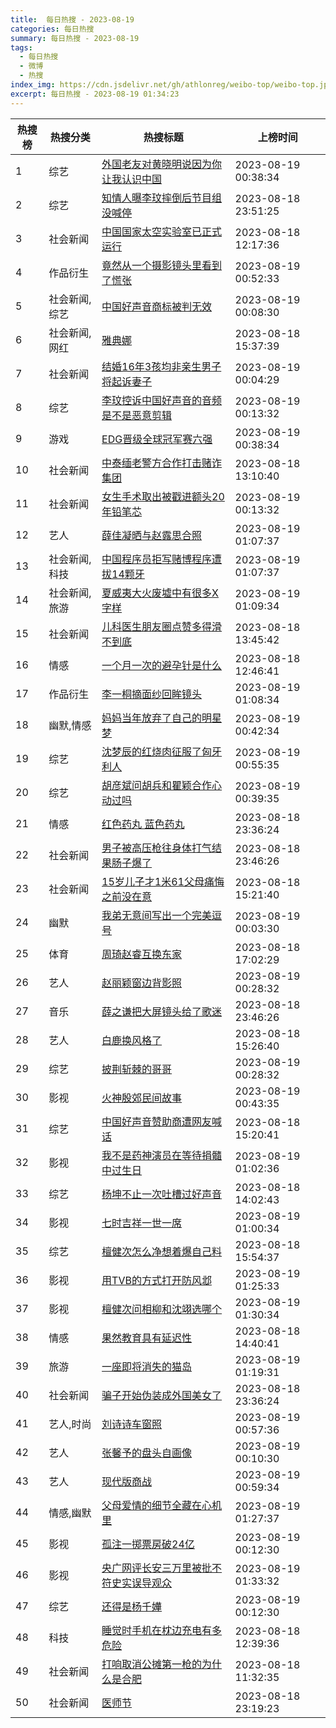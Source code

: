 ```yaml
---
title:  每日热搜 - 2023-08-19
categories: 每日热搜
summary: 每日热搜 - 2023-08-19
tags:
  - 每日热搜
  - 微博
  - 热搜
index_img: https://cdn.jsdelivr.net/gh/athlonreg/weibo-top/weibo-top.jpeg
excerpt: 每日热搜 - 2023-08-19 01:34:23
---
```


| 热搜榜 | 热搜分类 | 热搜标题 | 上榜时间 |
| --- | --- | --- | --- |
| 1 | 综艺 | [外国老友对黄晓明说因为你让我认识中国](https://s.weibo.com/weibo%3Fq%3D%2523%E5%A4%96%E5%9B%BD%E8%80%81%E5%8F%8B%E5%AF%B9%E9%BB%84%E6%99%93%E6%98%8E%E8%AF%B4%E5%9B%A0%E4%B8%BA%E4%BD%A0%E8%AE%A9%E6%88%91%E8%AE%A4%E8%AF%86%E4%B8%AD%E5%9B%BD%2523) | 2023-08-19 00:38:34 | 
| 2 | 综艺 | [知情人曝李玟摔倒后节目组没喊停](https://s.weibo.com/weibo%3Fq%3D%2523%E7%9F%A5%E6%83%85%E4%BA%BA%E6%9B%9D%E6%9D%8E%E7%8E%9F%E6%91%94%E5%80%92%E5%90%8E%E8%8A%82%E7%9B%AE%E7%BB%84%E6%B2%A1%E5%96%8A%E5%81%9C%2523) | 2023-08-18 23:51:25 | 
| 3 | 社会新闻 | [中国国家太空实验室已正式运行](https://s.weibo.com/weibo%3Fq%3D%2523%E4%B8%AD%E5%9B%BD%E5%9B%BD%E5%AE%B6%E5%A4%AA%E7%A9%BA%E5%AE%9E%E9%AA%8C%E5%AE%A4%E5%B7%B2%E6%AD%A3%E5%BC%8F%E8%BF%90%E8%A1%8C%2523) | 2023-08-18 12:17:36 | 
| 4 | 作品衍生 | [竟然从一个摄影镜头里看到了慌张](https://s.weibo.com/weibo%3Fq%3D%2523%E7%AB%9F%E7%84%B6%E4%BB%8E%E4%B8%80%E4%B8%AA%E6%91%84%E5%BD%B1%E9%95%9C%E5%A4%B4%E9%87%8C%E7%9C%8B%E5%88%B0%E4%BA%86%E6%85%8C%E5%BC%A0%2523) | 2023-08-19 00:52:33 | 
| 5 | 社会新闻,综艺 | [中国好声音商标被判无效](https://s.weibo.com/weibo%3Fq%3D%2523%E4%B8%AD%E5%9B%BD%E5%A5%BD%E5%A3%B0%E9%9F%B3%E5%95%86%E6%A0%87%E8%A2%AB%E5%88%A4%E6%97%A0%E6%95%88%2523) | 2023-08-19 00:08:30 | 
| 6 | 社会新闻,网红 | [雅典娜](https://s.weibo.com/weibo%3Fq%3D%2523%E9%9B%85%E5%85%B8%E5%A8%9C%2523) | 2023-08-18 15:37:39 | 
| 7 | 社会新闻 | [结婚16年3孩均非亲生男子将起诉妻子](https://s.weibo.com/weibo%3Fq%3D%2523%E7%BB%93%E5%A9%9A16%E5%B9%B43%E5%AD%A9%E5%9D%87%E9%9D%9E%E4%BA%B2%E7%94%9F%E7%94%B7%E5%AD%90%E5%B0%86%E8%B5%B7%E8%AF%89%E5%A6%BB%E5%AD%90%2523) | 2023-08-19 00:04:29 | 
| 8 | 综艺 | [李玟控诉中国好声音的音频是不是恶意剪辑](https://s.weibo.com/weibo%3Fq%3D%2523%E6%9D%8E%E7%8E%9F%E6%8E%A7%E8%AF%89%E4%B8%AD%E5%9B%BD%E5%A5%BD%E5%A3%B0%E9%9F%B3%E7%9A%84%E9%9F%B3%E9%A2%91%E6%98%AF%E4%B8%8D%E6%98%AF%E6%81%B6%E6%84%8F%E5%89%AA%E8%BE%91%2523) | 2023-08-19 00:13:32 | 
| 9 | 游戏 | [EDG晋级全球冠军赛六强](https://s.weibo.com/weibo%3Fq%3D%2523EDG%E6%99%8B%E7%BA%A7%E5%85%A8%E7%90%83%E5%86%A0%E5%86%9B%E8%B5%9B%E5%85%AD%E5%BC%BA%2523) | 2023-08-19 00:38:34 | 
| 10 | 社会新闻 | [中泰缅老警方合作打击赌诈集团](https://s.weibo.com/weibo%3Fq%3D%2523%E4%B8%AD%E6%B3%B0%E7%BC%85%E8%80%81%E8%AD%A6%E6%96%B9%E5%90%88%E4%BD%9C%E6%89%93%E5%87%BB%E8%B5%8C%E8%AF%88%E9%9B%86%E5%9B%A2%2523) | 2023-08-18 13:10:40 | 
| 11 | 社会新闻 | [女生手术取出被戳进额头20年铅笔芯](https://s.weibo.com/weibo%3Fq%3D%2523%E5%A5%B3%E7%94%9F%E6%89%8B%E6%9C%AF%E5%8F%96%E5%87%BA%E8%A2%AB%E6%88%B3%E8%BF%9B%E9%A2%9D%E5%A4%B420%E5%B9%B4%E9%93%85%E7%AC%94%E8%8A%AF%2523) | 2023-08-19 00:13:32 | 
| 12 | 艺人 | [薛佳凝晒与赵露思合照](https://s.weibo.com/weibo%3Fq%3D%2523%E8%96%9B%E4%BD%B3%E5%87%9D%E6%99%92%E4%B8%8E%E8%B5%B5%E9%9C%B2%E6%80%9D%E5%90%88%E7%85%A7%2523) | 2023-08-19 01:07:37 | 
| 13 | 社会新闻,科技 | [中国程序员拒写赌博程序遭拔14颗牙](https://s.weibo.com/weibo%3Fq%3D%2523%E4%B8%AD%E5%9B%BD%E7%A8%8B%E5%BA%8F%E5%91%98%E6%8B%92%E5%86%99%E8%B5%8C%E5%8D%9A%E7%A8%8B%E5%BA%8F%E9%81%AD%E6%8B%9414%E9%A2%97%E7%89%99%2523) | 2023-08-19 01:07:37 | 
| 14 | 社会新闻,旅游 | [夏威夷大火废墟中有很多X字样](https://s.weibo.com/weibo%3Fq%3D%2523%E5%A4%8F%E5%A8%81%E5%A4%B7%E5%A4%A7%E7%81%AB%E5%BA%9F%E5%A2%9F%E4%B8%AD%E6%9C%89%E5%BE%88%E5%A4%9AX%E5%AD%97%E6%A0%B7%2523) | 2023-08-19 01:09:34 | 
| 15 | 社会新闻 | [儿科医生朋友圈点赞多得滑不到底](https://s.weibo.com/weibo%3Fq%3D%2523%E5%84%BF%E7%A7%91%E5%8C%BB%E7%94%9F%E6%9C%8B%E5%8F%8B%E5%9C%88%E7%82%B9%E8%B5%9E%E5%A4%9A%E5%BE%97%E6%BB%91%E4%B8%8D%E5%88%B0%E5%BA%95%2523) | 2023-08-18 13:45:42 | 
| 16 | 情感 | [一个月一次的避孕针是什么](https://s.weibo.com/weibo%3Fq%3D%2523%E4%B8%80%E4%B8%AA%E6%9C%88%E4%B8%80%E6%AC%A1%E7%9A%84%E9%81%BF%E5%AD%95%E9%92%88%E6%98%AF%E4%BB%80%E4%B9%88%2523) | 2023-08-18 12:46:41 | 
| 17 | 作品衍生 | [李一桐摘面纱回眸镜头](https://s.weibo.com/weibo%3Fq%3D%2523%E6%9D%8E%E4%B8%80%E6%A1%90%E6%91%98%E9%9D%A2%E7%BA%B1%E5%9B%9E%E7%9C%B8%E9%95%9C%E5%A4%B4%2523) | 2023-08-19 01:08:34 | 
| 18 | 幽默,情感 | [妈妈当年放弃了自己的明星梦](https://s.weibo.com/weibo%3Fq%3D%2523%E5%A6%88%E5%A6%88%E5%BD%93%E5%B9%B4%E6%94%BE%E5%BC%83%E4%BA%86%E8%87%AA%E5%B7%B1%E7%9A%84%E6%98%8E%E6%98%9F%E6%A2%A6%2523) | 2023-08-19 00:42:34 | 
| 19 | 综艺 | [沈梦辰的红烧肉征服了匈牙利人](https://s.weibo.com/weibo%3Fq%3D%2523%E6%B2%88%E6%A2%A6%E8%BE%B0%E7%9A%84%E7%BA%A2%E7%83%A7%E8%82%89%E5%BE%81%E6%9C%8D%E4%BA%86%E5%8C%88%E7%89%99%E5%88%A9%E4%BA%BA%2523) | 2023-08-19 00:55:35 | 
| 20 | 综艺 | [胡彦斌问胡兵和瞿颖合作心动过吗](https://s.weibo.com/weibo%3Fq%3D%2523%E8%83%A1%E5%BD%A6%E6%96%8C%E9%97%AE%E8%83%A1%E5%85%B5%E5%92%8C%E7%9E%BF%E9%A2%96%E5%90%88%E4%BD%9C%E5%BF%83%E5%8A%A8%E8%BF%87%E5%90%97%2523) | 2023-08-19 00:39:35 | 
| 21 | 情感 | [红色药丸 蓝色药丸](https://s.weibo.com/weibo%3Fq%3D%2523%E7%BA%A2%E8%89%B2%E8%8D%AF%E4%B8%B8%20%E8%93%9D%E8%89%B2%E8%8D%AF%E4%B8%B8%2523) | 2023-08-18 23:36:24 | 
| 22 | 社会新闻 | [男子被高压枪往身体打气结果肠子爆了](https://s.weibo.com/weibo%3Fq%3D%2523%E7%94%B7%E5%AD%90%E8%A2%AB%E9%AB%98%E5%8E%8B%E6%9E%AA%E5%BE%80%E8%BA%AB%E4%BD%93%E6%89%93%E6%B0%94%E7%BB%93%E6%9E%9C%E8%82%A0%E5%AD%90%E7%88%86%E4%BA%86%2523) | 2023-08-18 23:46:26 | 
| 23 | 社会新闻 | [15岁儿子才1米61父母痛悔之前没在意](https://s.weibo.com/weibo%3Fq%3D%252315%E5%B2%81%E5%84%BF%E5%AD%90%E6%89%8D1%E7%B1%B361%E7%88%B6%E6%AF%8D%E7%97%9B%E6%82%94%E4%B9%8B%E5%89%8D%E6%B2%A1%E5%9C%A8%E6%84%8F%2523) | 2023-08-18 15:21:40 | 
| 24 | 幽默 | [我弟无意间写出一个完美逗号](https://s.weibo.com/weibo%3Fq%3D%2523%E6%88%91%E5%BC%9F%E6%97%A0%E6%84%8F%E9%97%B4%E5%86%99%E5%87%BA%E4%B8%80%E4%B8%AA%E5%AE%8C%E7%BE%8E%E9%80%97%E5%8F%B7%2523) | 2023-08-19 00:03:30 | 
| 25 | 体育 | [周琦赵睿互换东家](https://s.weibo.com/weibo%3Fq%3D%2523%E5%91%A8%E7%90%A6%E8%B5%B5%E7%9D%BF%E4%BA%92%E6%8D%A2%E4%B8%9C%E5%AE%B6%2523) | 2023-08-18 17:02:29 | 
| 26 | 艺人 | [赵丽颖窗边背影照](https://s.weibo.com/weibo%3Fq%3D%2523%E8%B5%B5%E4%B8%BD%E9%A2%96%E7%AA%97%E8%BE%B9%E8%83%8C%E5%BD%B1%E7%85%A7%2523) | 2023-08-19 00:28:32 | 
| 27 | 音乐 | [薛之谦把大屏镜头给了歌迷](https://s.weibo.com/weibo%3Fq%3D%2523%E8%96%9B%E4%B9%8B%E8%B0%A6%E6%8A%8A%E5%A4%A7%E5%B1%8F%E9%95%9C%E5%A4%B4%E7%BB%99%E4%BA%86%E6%AD%8C%E8%BF%B7%2523) | 2023-08-18 23:46:26 | 
| 28 | 艺人 | [白鹿换风格了](https://s.weibo.com/weibo%3Fq%3D%2523%E7%99%BD%E9%B9%BF%E6%8D%A2%E9%A3%8E%E6%A0%BC%E4%BA%86%2523) | 2023-08-18 15:26:40 | 
| 29 | 综艺 | [披荆斩棘的哥哥](https://s.weibo.com/weibo%3Fq%3D%2523%E6%8A%AB%E8%8D%86%E6%96%A9%E6%A3%98%E7%9A%84%E5%93%A5%E5%93%A5%2523) | 2023-08-19 00:28:32 | 
| 30 | 影视 | [火神殷郊民间故事](https://s.weibo.com/weibo%3Fq%3D%2523%E7%81%AB%E7%A5%9E%E6%AE%B7%E9%83%8A%E6%B0%91%E9%97%B4%E6%95%85%E4%BA%8B%2523) | 2023-08-19 00:43:35 | 
| 31 | 综艺 | [中国好声音赞助商遭网友喊话](https://s.weibo.com/weibo%3Fq%3D%2523%E4%B8%AD%E5%9B%BD%E5%A5%BD%E5%A3%B0%E9%9F%B3%E8%B5%9E%E5%8A%A9%E5%95%86%E9%81%AD%E7%BD%91%E5%8F%8B%E5%96%8A%E8%AF%9D%2523) | 2023-08-18 15:20:41 | 
| 32 | 影视 | [我不是药神演员在等待捐髓中过生日](https://s.weibo.com/weibo%3Fq%3D%2523%E6%88%91%E4%B8%8D%E6%98%AF%E8%8D%AF%E7%A5%9E%E6%BC%94%E5%91%98%E5%9C%A8%E7%AD%89%E5%BE%85%E6%8D%90%E9%AB%93%E4%B8%AD%E8%BF%87%E7%94%9F%E6%97%A5%2523) | 2023-08-19 01:02:36 | 
| 33 | 综艺 | [杨坤不止一次吐槽过好声音](https://s.weibo.com/weibo%3Fq%3D%2523%E6%9D%A8%E5%9D%A4%E4%B8%8D%E6%AD%A2%E4%B8%80%E6%AC%A1%E5%90%90%E6%A7%BD%E8%BF%87%E5%A5%BD%E5%A3%B0%E9%9F%B3%2523) | 2023-08-18 14:02:43 | 
| 34 | 影视 | [七时吉祥一世一席](https://s.weibo.com/weibo%3Fq%3D%2523%E4%B8%83%E6%97%B6%E5%90%89%E7%A5%A5%E4%B8%80%E4%B8%96%E4%B8%80%E5%B8%AD%2523) | 2023-08-19 01:00:34 | 
| 35 | 综艺 | [檀健次怎么净想着爆自己料](https://s.weibo.com/weibo%3Fq%3D%2523%E6%AA%80%E5%81%A5%E6%AC%A1%E6%80%8E%E4%B9%88%E5%87%80%E6%83%B3%E7%9D%80%E7%88%86%E8%87%AA%E5%B7%B1%E6%96%99%2523) | 2023-08-18 15:54:37 | 
| 36 | 影视 | [用TVB的方式打开防风邶](https://s.weibo.com/weibo%3Fq%3D%2523%E7%94%A8TVB%E7%9A%84%E6%96%B9%E5%BC%8F%E6%89%93%E5%BC%80%E9%98%B2%E9%A3%8E%E9%82%B6%2523) | 2023-08-19 01:25:33 | 
| 37 | 影视 | [檀健次问相柳和沈翊选哪个](https://s.weibo.com/weibo%3Fq%3D%2523%E6%AA%80%E5%81%A5%E6%AC%A1%E9%97%AE%E7%9B%B8%E6%9F%B3%E5%92%8C%E6%B2%88%E7%BF%8A%E9%80%89%E5%93%AA%E4%B8%AA%2523) | 2023-08-19 01:30:34 | 
| 38 | 情感 | [果然教育具有延迟性](https://s.weibo.com/weibo%3Fq%3D%2523%E6%9E%9C%E7%84%B6%E6%95%99%E8%82%B2%E5%85%B7%E6%9C%89%E5%BB%B6%E8%BF%9F%E6%80%A7%2523) | 2023-08-18 14:40:41 | 
| 39 | 旅游 | [一座即将消失的猫岛](https://s.weibo.com/weibo%3Fq%3D%2523%E4%B8%80%E5%BA%A7%E5%8D%B3%E5%B0%86%E6%B6%88%E5%A4%B1%E7%9A%84%E7%8C%AB%E5%B2%9B%2523) | 2023-08-19 01:19:31 | 
| 40 | 社会新闻 | [骗子开始伪装成外国美女了](https://s.weibo.com/weibo%3Fq%3D%2523%E9%AA%97%E5%AD%90%E5%BC%80%E5%A7%8B%E4%BC%AA%E8%A3%85%E6%88%90%E5%A4%96%E5%9B%BD%E7%BE%8E%E5%A5%B3%E4%BA%86%2523) | 2023-08-18 23:36:24 | 
| 41 | 艺人,时尚 | [刘诗诗车窗照](https://s.weibo.com/weibo%3Fq%3D%2523%E5%88%98%E8%AF%97%E8%AF%97%E8%BD%A6%E7%AA%97%E7%85%A7%2523) | 2023-08-19 00:57:36 | 
| 42 | 艺人 | [张馨予的盘头自画像](https://s.weibo.com/weibo%3Fq%3D%2523%E5%BC%A0%E9%A6%A8%E4%BA%88%E7%9A%84%E7%9B%98%E5%A4%B4%E8%87%AA%E7%94%BB%E5%83%8F%2523) | 2023-08-19 00:10:30 | 
| 43 | 艺人 | [现代版商战](https://s.weibo.com/weibo%3Fq%3D%2523%E7%8E%B0%E4%BB%A3%E7%89%88%E5%95%86%E6%88%98%2523) | 2023-08-19 00:59:34 | 
| 44 | 情感,幽默 | [父母爱情的细节全藏在心机里](https://s.weibo.com/weibo%3Fq%3D%2523%E7%88%B6%E6%AF%8D%E7%88%B1%E6%83%85%E7%9A%84%E7%BB%86%E8%8A%82%E5%85%A8%E8%97%8F%E5%9C%A8%E5%BF%83%E6%9C%BA%E9%87%8C%2523) | 2023-08-19 01:27:37 | 
| 45 | 影视 | [孤注一掷票房破24亿](https://s.weibo.com/weibo%3Fq%3D%2523%E5%AD%A4%E6%B3%A8%E4%B8%80%E6%8E%B7%E7%A5%A8%E6%88%BF%E7%A0%B424%E4%BA%BF%2523) | 2023-08-19 00:12:30 | 
| 46 | 影视 | [央广网评长安三万里被批不符史实误导观众](https://s.weibo.com/weibo%3Fq%3D%2523%E5%A4%AE%E5%B9%BF%E7%BD%91%E8%AF%84%E9%95%BF%E5%AE%89%E4%B8%89%E4%B8%87%E9%87%8C%E8%A2%AB%E6%89%B9%E4%B8%8D%E7%AC%A6%E5%8F%B2%E5%AE%9E%E8%AF%AF%E5%AF%BC%E8%A7%82%E4%BC%97%2523) | 2023-08-19 01:33:32 | 
| 47 | 综艺 | [还得是杨千嬅](https://s.weibo.com/weibo%3Fq%3D%2523%E8%BF%98%E5%BE%97%E6%98%AF%E6%9D%A8%E5%8D%83%E5%AC%85%2523) | 2023-08-19 00:12:30 | 
| 48 | 科技 | [睡觉时手机在枕边充电有多危险](https://s.weibo.com/weibo%3Fq%3D%2523%E7%9D%A1%E8%A7%89%E6%97%B6%E6%89%8B%E6%9C%BA%E5%9C%A8%E6%9E%95%E8%BE%B9%E5%85%85%E7%94%B5%E6%9C%89%E5%A4%9A%E5%8D%B1%E9%99%A9%2523) | 2023-08-18 12:39:36 | 
| 49 | 社会新闻 | [打响取消公摊第一枪的为什么是合肥](https://s.weibo.com/weibo%3Fq%3D%2523%E6%89%93%E5%93%8D%E5%8F%96%E6%B6%88%E5%85%AC%E6%91%8A%E7%AC%AC%E4%B8%80%E6%9E%AA%E7%9A%84%E4%B8%BA%E4%BB%80%E4%B9%88%E6%98%AF%E5%90%88%E8%82%A5%2523) | 2023-08-18 11:32:35 | 
| 50 | 社会新闻 | [医师节](https://s.weibo.com/weibo%3Fq%3D%2523%E5%8C%BB%E5%B8%88%E8%8A%82%2523) | 2023-08-18 23:19:23 | 

